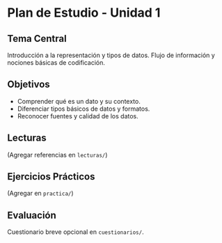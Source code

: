 # Plan de Estudio - Unidad 1

## Tema Central
Introducción a la representación y tipos de datos. Flujo de información y nociones básicas de codificación.

## Objetivos
- Comprender qué es un dato y su contexto.
- Diferenciar tipos básicos de datos y formatos.
- Reconocer fuentes y calidad de los datos.

## Lecturas
(Agregar referencias en `lecturas/`)

## Ejercicios Prácticos
(Agregar en `practica/`)

## Evaluación
Cuestionario breve opcional en `cuestionarios/`.
